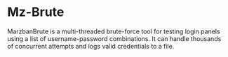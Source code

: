 # Mz-Brute
MarzbanBrute is a multi-threaded brute-force tool for testing login panels using a list of username-password combinations. It can handle thousands of concurrent attempts and logs valid credentials to a file.
